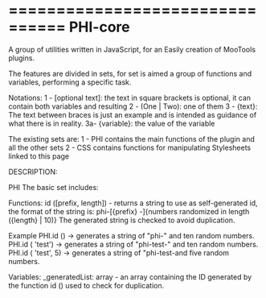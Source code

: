 ================================
PHI-core
================================
A group of utilities written in JavaScript, for an Easily creation of MooTools plugins.

The features are divided in sets, for set is aimed a group of functions and variables, performing a specific task.

Notations:
1 - [optional text]: the text in square brackets is optional, it can contain both variables and resulting
2 - (One | Two): one of them
3 - {text}: The text between braces is just an example and is intended as guidance of what there is in reality.
3a- {variable}: the value of the variable

The existing sets are:
1 - PHI
contains the main functions of the plugin and all the other sets
2 - CSS
contains functions for manipulating Stylesheets linked to this page


DESCRIPTION:

PHI
The basic set includes:

Functions:
id ([prefix, length]) - returns a string to use as self-generated id, the format of the string is:
	phi-[{prefix} -]{numbers randomized in length ({length} | 10)}
The generated string is checked to avoid duplication.

Example
	PHI.id () -> generates a string of "phi-" and ten random numbers.
	PHI.id ( 'test') -> generates a string of "phi-test-" and ten random numbers.
	PHI.id ( 'test', 5) -> generates a string of "phi-test-and five random numbers.

Variables:
	_generatedList: array - an array containing the ID generated by the function id () used to check for duplication.